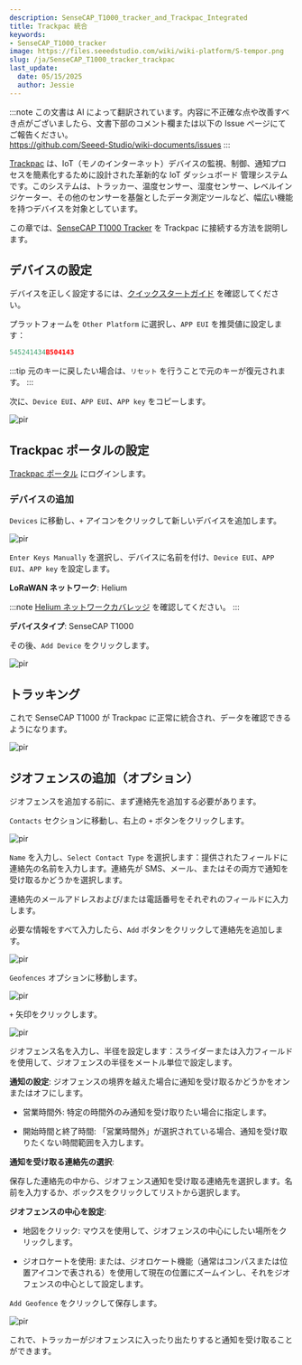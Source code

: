 ```yaml
---
description: SenseCAP_T1000_tracker_and_Trackpac_Integrated
title: Trackpac 統合
keywords:
- SenseCAP_T1000_tracker
image: https://files.seeedstudio.com/wiki/wiki-platform/S-tempor.png
slug: /ja/SenseCAP_T1000_tracker_trackpac
last_update:
  date: 05/15/2025
  author: Jessie
---
```

:::note
この文書は AI によって翻訳されています。内容に不正確な点や改善すべき点がございましたら、文書下部のコメント欄または以下の Issue ページにてご報告ください。  
https://github.com/Seeed-Studio/wiki-documents/issues
:::

[Trackpac](https://trackpac.io/) は、IoT（モノのインターネット）デバイスの監視、制御、通知プロセスを簡素化するために設計された革新的な IoT ダッシュボード 管理システムです。このシステムは、トラッカー、温度センサー、湿度センサー、レベルインジケーター、その他のセンサーを基盤としたデータ測定ツールなど、幅広い機能を持つデバイスを対象としています。

この章では、[SenseCAP T1000 Tracker](https://www.seeedstudio.com/SenseCAP-Card-Tracker-T1000-A-p-5697.html) を Trackpac に接続する方法を説明します。


## デバイスの設定

デバイスを正しく設定するには、[クイックスタートガイド](https://wiki.seeedstudio.com/ja/Get_Started_with_SenseCAP_T1000_tracker/) を確認してください。

プラットフォームを `Other Platform` に選択し、`APP EUI` を推奨値に設定します：
```cpp 
545241434B504143
```

:::tip
元のキーに戻したい場合は、`リセット` を行うことで元のキーが復元されます。
:::

次に、`Device EUI`、`APP EUI`、`APP key` をコピーします。

<p style={{textAlign: 'center'}}><img src="https://files.seeedstudio.com/wiki/SenseCAP/Tracker/trackpac.png" alt="pir" width={300} height="auto" /></p>


## Trackpac ポータルの設定


[Trackpac ポータル](https://v2.trackpac.io) にログインします。

### デバイスの追加

`Devices` に移動し、`+` アイコンをクリックして新しいデバイスを追加します。

<p style={{textAlign: 'center'}}><img src="https://files.seeedstudio.com/wiki/SenseCAP/Tracker/add-device-trackpac.png" alt="pir" width={800} height="auto" /></p>

`Enter Keys Manually` を選択し、デバイスに名前を付け、`Device EUI`、`APP EUI`、`APP key` を設定します。

**LoRaWAN ネットワーク**: Helium

:::note
[Helium ネットワークカバレッジ](https://explorer.helium.com/) を確認してください。
:::

**デバイスタイプ**: SenseCAP T1000

その後、`Add Device` をクリックします。

<p style={{textAlign: 'center'}}><img src="https://files.seeedstudio.com/wiki/SenseCAP/Tracker/add-trackpac.png" alt="pir" width={800} height="auto" /></p>


## トラッキング

これで SenseCAP T1000 が Trackpac に正常に統合され、データを確認できるようになります。

<p style={{textAlign: 'center'}}><img src="https://files.seeedstudio.com/wiki/SenseCAP/Tracker/check-trackpac.png" alt="pir" width={800} height="auto" /></p>


## ジオフェンスの追加（オプション）


ジオフェンスを追加する前に、まず連絡先を追加する必要があります。

`Contacts` セクションに移動し、右上の `+` ボタンをクリックします。

<p style={{textAlign: 'center'}}><img src="https://files.seeedstudio.com/wiki/SenseCAP/Tracker/contact1.png" alt="pir" width={800} height="auto" /></p>

`Name` を入力し、`Select Contact Type` を選択します：提供されたフィールドに連絡先の名前を入力します。連絡先が SMS、メール、またはその両方で通知を受け取るかどうかを選択します。

連絡先のメールアドレスおよび/または電話番号をそれぞれのフィールドに入力します。

必要な情報をすべて入力したら、`Add` ボタンをクリックして連絡先を追加します。

<p style={{textAlign: 'center'}}><img src="https://files.seeedstudio.com/wiki/SenseCAP/Tracker/contact2.png" alt="pir" width={800} height="auto" /></p>

`Geofences` オプションに移動します。

<p style={{textAlign: 'center'}}><img src="https://files.seeedstudio.com/wiki/SenseCAP/Tracker/geofence1.png" alt="pir" width={800} height="auto" /></p>


`+` 矢印をクリックします。

<p style={{textAlign: 'center'}}><img src="https://files.seeedstudio.com/wiki/SenseCAP/Tracker/geofence2.png" alt="pir" width={800} height="auto" /></p>


ジオフェンス名を入力し、半径を設定します：スライダーまたは入力フィールドを使用して、ジオフェンスの半径をメートル単位で設定します。

**通知の設定**: ジオフェンスの境界を越えた場合に通知を受け取るかどうかをオンまたはオフにします。

* 営業時間外: 特定の時間外のみ通知を受け取りたい場合に指定します。

* 開始時間と終了時間: 「営業時間外」が選択されている場合、通知を受け取りたくない時間範囲を入力します。

**通知を受け取る連絡先の選択**: 

保存した連絡先の中から、ジオフェンス通知を受け取る連絡先を選択します。名前を入力するか、ボックスをクリックしてリストから選択します。

**ジオフェンスの中心を設定**:

* 地図をクリック: マウスを使用して、ジオフェンスの中心にしたい場所をクリックします。

* ジオロケートを使用: または、ジオロケート機能（通常はコンパスまたは位置アイコンで表される）を使用して現在の位置にズームインし、それをジオフェンスの中心として設定します。

`Add Geofence` をクリックして保存します。
<p style={{textAlign: 'center'}}><img src="https://files.seeedstudio.com/wiki/SenseCAP/Tracker/geofence3.png" alt="pir" width={800} height="auto" /></p>


これで、トラッカーがジオフェンスに入ったり出たりすると通知を受け取ることができます。